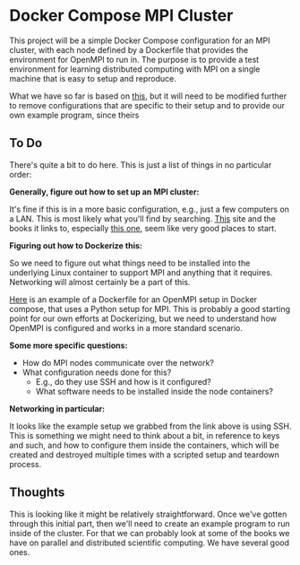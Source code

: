 # Docker Compose MPI Cluster

This project will be a simple Docker Compose configuration for an MPI cluster,
with each node defined by a Dockerfile that provides the environment
for OpenMPI to run in. The purpose is to provide a test environment for
learning distributed computing with MPI on a single machine that is
easy to setup and reproduce.

What we have so far is based on
[this](https://codigos.ufsc.br/setic-hpc/openmpi/-/blob/master/Dockerfile),
but it will need to be modified further to remove configurations that
are specific to their setup and to provide our own example program, since
theirs

## To Do

There's quite a bit to do here. This is just a list of things in no particular order:

__Generally, figure out how to set up an MPI cluster:__

It's fine if this is in a more basic configuration, e.g., just a few computers on a LAN.
This is most likely what you'll find by searching. [This](https://mpitutorial.com/) site
and the books it links to, especially
[this one](https://www.amazon.com/Using-MPI-Programming-Message-Passing-Engineering/dp/0262527391/),
seem like very good places to start.

__Figuring out how to Dockerize this:__

So we need to figure out what things need to be installed into the underlying Linux
container to support MPI and anything that it requires.
Networking will almost certainly be a part of this.

[Here](https://codigos.ufsc.br/setic-hpc/openmpi/-/blob/master/Dockerfile) is an example
of a Dockerfile for an OpenMPI setup in Docker compose, that uses a Python setup for MPI.
This is probably a good starting point for our own efforts at Dockerizing, but we need
to understand how OpenMPI is configured and works in a more standard scenario.

__Some more specific questions:__

+ How do MPI nodes communicate over the network?
+ What configuration needs done for this?
  + E.g., do they use SSH and how is it configured?
  + What software needs to be installed inside the node containers?

__Networking in particular:__

It looks like the example setup we grabbed from the link above is using SSH.
This is something we might need to think about a bit, in reference to keys
and such, and how to configure them inside the containers, which will be created
and destroyed multiple times with a scripted setup and teardown process.

## Thoughts

This is looking like it might be relatively straightforward. Once we've gotten through
this initial part, then we'll need to create an example program to run inside of the
cluster. For that we can probably look at some of the books we have on parallel and
distributed scientific computing. We have several good ones.
